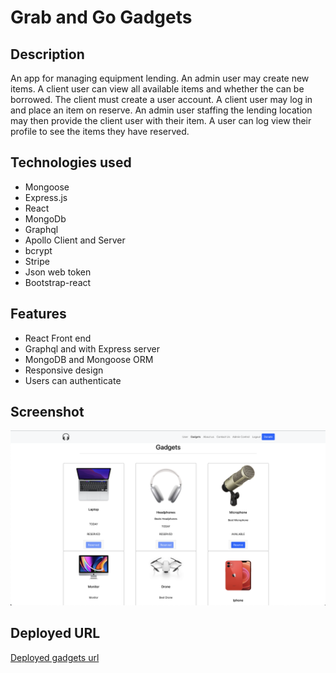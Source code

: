 # Grab and Go Gadgets  

## Description

An app for managing equipment lending.  An admin user may create new items.  A client user can view all available items and whether the can be borrowed. The client must create a user account.  A client user may log in and place an item on reserve. An admin user staffing the lending location may then provide the client user with their item.  A user can log view their profile to see the items they have reserved.  

## Technologies used

* Mongoose
* Express.js
* React
* MongoDb
* Graphql
* Apollo Client and Server
* bcrypt
* Stripe
* Json web token
* Bootstrap-react

## Features

* React Front end
* Graphql and with Express server
* MongoDB and Mongoose ORM
* Responsive design
* Users can authenticate

## Screenshot
![Screenshot of gadgets page](./client/src/assets/screenshot.png)
## Deployed URL

[Deployed gadgets url](https://group9-grab-gadget.herokuapp.com/)